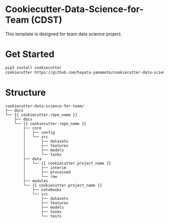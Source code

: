 # Cookiecutter-Data-Science-for-Team (CDST)

This template is designed for team data science project. 

# Get Started 

```bash
pip3 install cookiecutter 
cookiecutter https://github.com/hayata-yamamoto/cookiecutter-data-science-for-team
```


# Structure

```
cookiecutter-data-science-for-team/
├── docs
└── {{ cookiecutter.repo_name }}
    ├── docs
    └── {{ cookiecutter.repo_name }}
        ├── core
        │   ├── config
        │   └── src
        │       ├── datasets
        │       ├── features
        │       ├── models
        │       └── tasks
        ├── data
        │   └── {{ cookiecutter.project_name }}
        │       ├── interim
        │       ├── processed
        │       └── raw
        ├── modules
        └── {{ cookiecutter.project_name }}
            ├── notebooks
            └── src
                ├── datasets
                ├── features
                ├── models
                ├── tasks
                └── tests
```